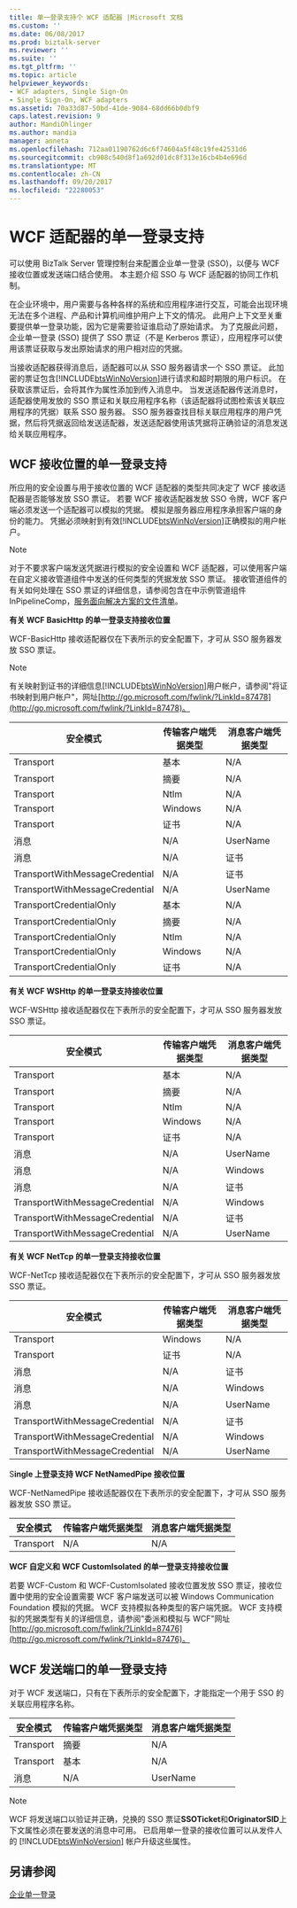 ```yaml
---
title: 单一登录支持个 WCF 适配器 |Microsoft 文档
ms.custom: ''
ms.date: 06/08/2017
ms.prod: biztalk-server
ms.reviewer: ''
ms.suite: ''
ms.tgt_pltfrm: ''
ms.topic: article
helpviewer_keywords:
- WCF adapters, Single Sign-On
- Single Sign-On, WCF adapters
ms.assetid: 70a33d87-50bd-41de-9084-68dd66b0dbf9
caps.latest.revision: 9
author: MandiOhlinger
ms.author: mandia
manager: anneta
ms.openlocfilehash: 712aa01190762d6c6f74604a5f48c19fe42531d6
ms.sourcegitcommit: cb908c540d8f1a692d01dc8f313e16cb4b4e696d
ms.translationtype: MT
ms.contentlocale: zh-CN
ms.lasthandoff: 09/20/2017
ms.locfileid: "22280053"
---
```

# <a name="single-sign-on-support-for-the-wcf-adapters"></a>WCF 适配器的单一登录支持
可以使用 BizTalk Server 管理控制台来配置企业单一登录 (SSO)，以便与 WCF 接收位置或发送端口结合使用。 本主题介绍 SSO 与 WCF 适配器的协同工作机制。  
  
 在企业环境中，用户需要与各种各样的系统和应用程序进行交互，可能会出现环境无法在多个进程、产品和计算机间维护用户上下文的情况。 此用户上下文至关重要提供单一登录功能，因为它是需要验证谁启动了原始请求。 为了克服此问题，企业单一登录 (SSO) 提供了 SSO 票证（不是 Kerberos 票证），应用程序可以使用该票证获取与发出原始请求的用户相对应的凭据。  
  
 当接收适配器获得消息后，适配器可以从 SSO 服务器请求一个 SSO 票证。 此加密的票证包含[!INCLUDE[btsWinNoVersion](../includes/btswinnoversion-md.md)]进行请求和超时期限的用户标识。 在获取该票证后，会将其作为属性添加到传入消息中。 当发送适配器传送消息时，适配器使用发放的 SSO 票证和关联应用程序名称（该适配器将试图检索该关联应用程序的凭据）联系 SSO 服务器。 SSO 服务器查找目标关联应用程序的用户凭据，然后将凭据返回给发送适配器，发送适配器使用该凭据将正确验证的消息发送给关联应用程序。  
  
## <a name="single-sign-on-support-for-the-wcf-receive-locations"></a>WCF 接收位置的单一登录支持  
 所应用的安全设置与用于接收位置的 WCF 适配器的类型共同决定了 WCF 接收适配器是否能够发放 SSO 票证。 若要 WCF 接收适配器发放 SSO 令牌，WCF 客户端必须发送一个适配器可以模拟的凭据。 模拟是服务器应用程序承担客户端的身份的能力。 凭据必须映射到有效[!INCLUDE[btsWinNoVersion](../includes/btswinnoversion-md.md)]正确模拟的用户帐户。  
  
> [!NOTE]
>  对于不要求客户端发送凭据进行模拟的安全设置和 WCF 适配器，可以使用客户端在自定义接收管道组件中发送的任何类型的凭据发放 SSO 票证。 接收管道组件的有关如何处理在 SSO 票证的详细信息，请参阅包含在中示例管道组件 InPipelineComp，[服务面向解决方案的文件清单](../core/file-inventory-for-the-service-oriented-solution.md)。  
  
 **有关 WCF BasicHttp 的单一登录支持接收位置**  
  
 WCF-BasicHttp 接收适配器仅在下表所示的安全配置下，才可从 SSO 服务器发放 SSO 票证。  
  
> [!NOTE]
>  有关映射到证书的详细信息[!INCLUDE[btsWinNoVersion](../includes/btswinnoversion-md.md)]用户帐户，请参阅"将证书映射到用户帐户"，网址[http://go.microsoft.com/fwlink/?LinkId=87478](http://go.microsoft.com/fwlink/?LinkId=87478)。  
  
|安全模式|传输客户端凭据类型|消息客户端凭据类型|  
|-------------------|--------------------------------------|------------------------------------|  
|Transport|基本|N/A|  
|Transport|摘要|N/A|  
|Transport|Ntlm|N/A|  
|Transport|Windows|N/A|  
|Transport|证书|N/A|  
|消息|N/A|UserName|  
|消息|N/A|证书|  
|TransportWithMessageCredential|N/A|证书|  
|TransportWithMessageCredential|N/A|UserName|  
|TransportCredentialOnly|基本|N/A|  
|TransportCredentialOnly|摘要|N/A|  
|TransportCredentialOnly|Ntlm|N/A|  
|TransportCredentialOnly|Windows|N/A|  
|TransportCredentialOnly|证书|N/A|  
  
 **有关 WCF WSHttp 的单一登录支持接收位置**  
  
 WCF-WSHttp 接收适配器仅在下表所示的安全配置下，才可从 SSO 服务器发放 SSO 票证。  
  
|安全模式|传输客户端凭据类型|消息客户端凭据类型|  
|-------------------|--------------------------------------|------------------------------------|  
|Transport|基本|N/A|  
|Transport|摘要|N/A|  
|Transport|Ntlm|N/A|  
|Transport|Windows|N/A|  
|Transport|证书|N/A|  
|消息|N/A|UserName|  
|消息|N/A|Windows|  
|消息|N/A|证书|  
|TransportWithMessageCredential|N/A|Windows|  
|TransportWithMessageCredential|N/A|证书|  
|TransportWithMessageCredential|N/A|UserName|  
  
 **有关 WCF NetTcp 的单一登录支持接收位置**  
  
 WCF-NetTcp 接收适配器仅在下表所示的安全配置下，才可从 SSO 服务器发放 SSO 票证。  
  
|安全模式|传输客户端凭据类型|消息客户端凭据类型|  
|-------------------|--------------------------------------|------------------------------------|  
|Transport|Windows|N/A|  
|Transport|证书|N/A|  
|消息|N/A|证书|  
|消息|N/A|Windows|  
|消息|N/A|UserName|  
|TransportWithMessageCredential|N/A|证书|  
|TransportWithMessageCredential|N/A|Windows|  
|TransportWithMessageCredential|N/A|UserName|  
  
 S**ingle 上登录支持 WCF NetNamedPipe 接收位置**  
  
 WCF-NetNamedPipe 接收适配器仅在下表所示的安全配置下，才可从 SSO 服务器发放 SSO 票证。  
  
|安全模式|传输客户端凭据类型|消息客户端凭据类型|  
|-------------------|--------------------------------------|------------------------------------|  
|Transport|N/A|N/A|  
  
 **WCF 自定义和 WCF CustomIsolated 的单一登录支持接收位置**  
  
 若要 WCF-Custom 和 WCF-CustomIsolated 接收位置发放 SSO 票证，接收位置中使用的安全设置需要 WCF 客户端发送可以被 Windows Communication Foundation 模拟的凭据。 WCF 支持模拟各种类型的客户端凭据。 WCF 支持模拟的凭据类型有关的详细信息，请参阅"委派和模拟与 WCF"网址[http://go.microsoft.com/fwlink/?LinkId=87476](http://go.microsoft.com/fwlink/?LinkId=87476)。  
  
## <a name="single-sign-on-support-for-the-wcf-send-ports"></a>WCF 发送端口的单一登录支持  
 对于 WCF 发送端口，只有在下表所示的安全配置下，才能指定一个用于 SSO 的关联应用程序名称。  
  
|安全模式|传输客户端凭据类型|消息客户端凭据类型|  
|-------------------|--------------------------------------|------------------------------------|  
|Transport|摘要|N/A|  
|Transport|基本|N/A|  
|消息|N/A|UserName|  
  
> [!NOTE]
>  WCF 将发送端口以验证并正确，兑换的 SSO 票证**SSOTicket**和**OriginatorSID**上下文属性必须在要发送的消息中可用。 已启用单一登录的接收位置可以从发件人的 [!INCLUDE[btsWinNoVersion](../includes/btswinnoversion-md.md)] 帐户升级这些属性。  
  
## <a name="see-also"></a>另请参阅  
 [企业单一登录](../core/enterprise-single-sign-on2.md)